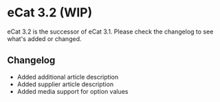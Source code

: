 # eCat 3.2 (WIP)

eCat 3.2 is the successor of eCat 3.1. Please check the changelog to see what's added or changed.

## Changelog

- Added additional article description
- Added supplier article description
- Added media support for option values
